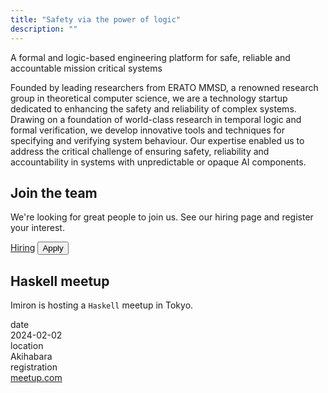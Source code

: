 ```yaml
---
title: "Safety via the power of logic"
description: ""
---
```


<div class="slogan">
A formal and logic-based engineering platform for safe, reliable and accountable mission critical systems
</div>

<p class="pitch">
Founded by leading researchers from ERATO MMSD, a renowned research group in theoretical computer science, we are a technology startup dedicated to enhancing the safety and reliability of complex systems. Drawing on a foundation of world-class research in temporal logic and formal verification, we develop innovative tools and techniques for specifying and verifying system behaviour. Our expertise enabled us to address the critical challenge of ensuring safety, reliability and accountability in systems with unpredictable or opaque AI components.
</p>

<div class="highlights">

  <div class="highlight">
    <h2>Join the team</h2>
    <p>We're looking for great people to join us. See our hiring page and register your interest.</p>
    <div class="highlight-actions">
      <a class="button" href="career">Hiring</a>
      <button class="button">Apply</button>
    </div>
  </div>
  
  <div class="highlight">
    <h2>Haskell meetup</h2>
    <p>Imiron is hosting a <code>Haskell</code> meetup in Tokyo.</p>
    <div class="fields">
      <div class="field field-small">
        <div class="field-name">date</div>
        <div class="field-item">2024-02-02</div>
      </div>
      <div class="field field-small">
        <div class="field-name">location</div>
        <div class="field-item">Akihabara</div>
      </div>
      <div class="field field-small">
        <div class="field-name">registration</div>
        <div class="field-item"><a href="todo.com">meetup.com</a></div>
      </div>
    </div>
  </div>
  
</div>

